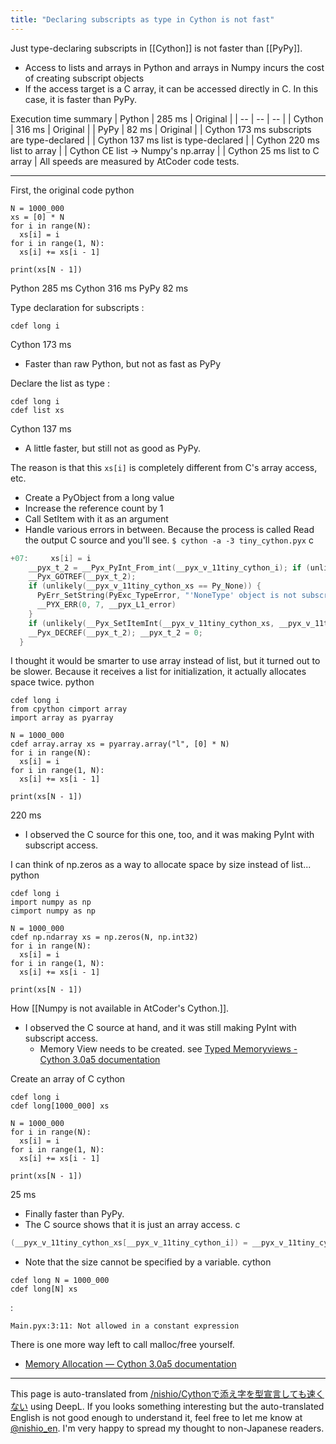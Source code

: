 ```yaml
---
title: "Declaring subscripts as type in Cython is not fast"
---
```


Just type-declaring subscripts in [[Cython]] is not faster than [[PyPy]].
- Access to lists and arrays in Python and arrays in Numpy incurs the cost of creating subscript objects
- If the access target is a C array, it can be accessed directly in C. In this case, it is faster than PyPy.

Execution time summary
| Python | 285 ms | Original |
| -- | -- | -- |
| Cython | 316 ms | Original |
| PyPy | 82 ms | Original |
| Cython 173 ms subscripts are type-declared |
| Cython 137 ms list is type-declared |
| Cython 220 ms list to array |
| Cython CE list -> Numpy's np.array |
| Cython 25 ms list to C array |
All speeds are measured by AtCoder code tests.

---
First, the original code
python

```
N = 1000_000 
xs = [0] * N
for i in range(N):
  xs[i] = i
for i in range(1, N):
  xs[i] += xs[i - 1]

print(xs[N - 1])
```

Python 285 ms
Cython 316 ms
PyPy 82 ms

Type declaration for subscripts
:

```
cdef long i
```

Cython 173 ms
- Faster than raw Python, but not as fast as PyPy

Declare the list as type
:

```
cdef long i
cdef list xs
```

Cython 137 ms
- A little faster, but still not as good as PyPy.

The reason is that this `xs[i]` is completely different from C's array access, etc.
- Create a PyObject from a long value
- Increase the reference count by 1
- Call SetItem with it as an argument
- Handle various errors in between.
Because the process is called
Read the output C source and you'll see.
`$ cython -a -3 tiny_cython.pyx`
c

```c
+07:     xs[i] = i
    __pyx_t_2 = __Pyx_PyInt_From_int(__pyx_v_11tiny_cython_i); if (unlikely(!__pyx_t_2)) __PYX_ERR(0, 7, __pyx_L1_error)
    __Pyx_GOTREF(__pyx_t_2);
    if (unlikely(__pyx_v_11tiny_cython_xs == Py_None)) {
      PyErr_SetString(PyExc_TypeError, "'NoneType' object is not subscriptable");
      __PYX_ERR(0, 7, __pyx_L1_error)
    }
    if (unlikely(__Pyx_SetItemInt(__pyx_v_11tiny_cython_xs, __pyx_v_11tiny_cython_i, __pyx_t_2, int, 1, __Pyx_PyInt_From_int, 1, 1, 1) < 0)) __PYX_ERR(0, 7, __pyx_L1_error)
    __Pyx_DECREF(__pyx_t_2); __pyx_t_2 = 0;
  }
```


I thought it would be smarter to use array instead of list, but it turned out to be slower. Because it receives a list for initialization, it actually allocates space twice.
python

```
cdef long i
from cpython cimport array
import array as pyarray

N = 1000_000 
cdef array.array xs = pyarray.array("l", [0] * N)
for i in range(N):
  xs[i] = i
for i in range(1, N):
  xs[i] += xs[i - 1]

print(xs[N - 1])
```

220 ms
- I observed the C source for this one, too, and it was making PyInt with subscript access.

I can think of np.zeros as a way to allocate space by size instead of list...
python

```
cdef long i
import numpy as np
cimport numpy as np

N = 1000_000 
cdef np.ndarray xs = np.zeros(N, np.int32)
for i in range(N):
  xs[i] = i
for i in range(1, N):
  xs[i] += xs[i - 1]

print(xs[N - 1])
```

How [[Numpy is not available in AtCoder's Cython.]].
- I observed the C source at hand, and it was still making PyInt with subscript access.
    - Memory View needs to be created. see [Typed Memoryviews - Cython 3.0a5 documentation](http://docs.cython.org/en/latest/src/userguide/memoryviews.html)

Create an array of C
cython

```
cdef long i
cdef long[1000_000] xs

N = 1000_000
for i in range(N):
  xs[i] = i
for i in range(1, N):
  xs[i] += xs[i - 1]

print(xs[N - 1])
```

25 ms
- Finally faster than PyPy.
- The C source shows that it is just an array access.
c

```c
(__pyx_v_11tiny_cython_xs[__pyx_v_11tiny_cython_i]) = __pyx_v_11tiny_cython_i;
```

- Note that the size cannot be specified by a variable.
cython

```
cdef long N = 1000_000 
cdef long[N] xs
```

:

```
Main.pyx:3:11: Not allowed in a constant expression
```



There is one more way left to call malloc/free yourself.
- [Memory Allocation — Cython 3.0a5 documentation](https://cython.readthedocs.io/en/latest/src/tutorial/memory_allocation.html)

---
This page is auto-translated from [/nishio/Cythonで添え字を型宣言しても速くない](https://scrapbox.io/nishio/Cythonで添え字を型宣言しても速くない) using DeepL. If you looks something interesting but the auto-translated English is not good enough to understand it, feel free to let me know at [@nishio_en](https://twitter.com/nishio_en). I'm very happy to spread my thought to non-Japanese readers.